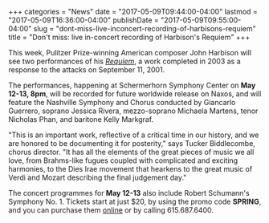 +++
categories = "News"
date = "2017-05-09T09:44:00-04:00"
lastmod = "2017-05-09T16:36:00-04:00"
publishDate = "2017-05-09T09:55:00-04:00"
slug = "dont-miss-live-inconcert-recording-of-harbisons-requiem"
title = "Don&#039;t miss: live in-concert recording of Harbison&#039;s Requiem"
+++

This week, Pulitzer Prize-winning American composer John Harbison will see two performances of his [*Requiem*](https://www.nashvillesymphony.org/tickets/concert/2017-an-american-requiem), a work completed in 2003 as a response to the attacks on September 11, 2001. 

The performances, happening at Schermerhorn Symphony Center on **May 12-13, 8pm**, will be recorded for future worldwide release on Naxos, and will feature the Nashville Symphony and Chorus conducted by Giancarlo Guerrero, soprano Jessica Rivera, mezzo-soprano Michaela Martens, tenor Nicholas Phan, and baritone Kelly Markgraf.

"This is an important work, reflective of a critical time in our history, and we are honored to be documenting it for posterity," says Tucker Biddlecombe, chorus director. "It has all the elements of the great pieces of music we all love, from Brahms-like fugues coupled with complicated and exciting harmonies, to the Dies Irae movement that hearkens to the great music of Verdi and Mozart describing the final judgement day."

The concert programmes for **May 12-13** also include Robert Schumann's Symphony No. 1. Tickets start at just $20, by using the promo code **SPRING**, and you can purchase them [online](https://www.nashvillesymphony.org/tickets/concert/2017-an-american-requiem) or by calling 615.687.6400. 


